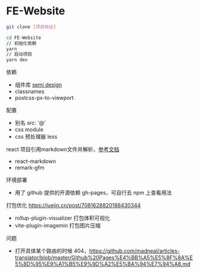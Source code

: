 # FE-Website

```bash
git clone [项目地址]

cd FE-Website
// 初始化依赖
yarn
// 启动项目
yarn dev
```

依赖
- 组件库 [semi design](https://semi.design/zh-CN/start/getting-started)
- classnames
- postcss-px-to-viewport

配置
- 别名 src: '@'
- css module
- css 预处理器 less

react 项目引用markdown文件并解析，[参考文档](https://juejin.cn/post/7028826246616350728)
- react-markdown
- remark-gfm

环境部署
- 用了 github 提供的开源依赖 gh-pages，可自行去 npm 上查看用法

打包优化 https://juejin.cn/post/7081628820188430344
- rollup-plugin-visualizer 打包体积可视化
- vite-plugin-imagemin 打包图片压缩

问题
- 打开具体某个路由的时候 404，https://github.com/madneal/articles-translator/blob/master/Github%20Pages%E4%BB%A5%E5%8F%8A%E5%8D%95%E9%A1%B5%E9%9D%A2%E5%BA%94%E7%94%A8.md
